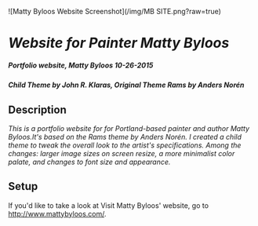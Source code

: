 ![Matty Byloos Website Screenshot](/img/MB SITE.png?raw=true)

# _Website for Painter Matty Byloos_

##### _Portfolio website, Matty Byloos 10-26-2015_

#### _**Child Theme by John R. Klaras, Original Theme Rams by Anders Norén**_

## Description

_This is a portfolio website for for Portland-based painter and author Matty Byloos.It's based on the Rams theme by Anders Norén. I created a child theme to tweak the overall look to the artist's specifications. Among the changes: larger image sizes on screen resize, a more minimalist color palate, and changes to font size and appearance._

## Setup

If you'd like to take a look at Visit Matty Byloos' website, go to http://www.mattybyloos.com/.





